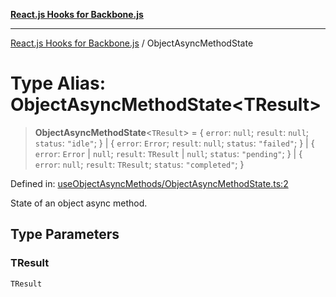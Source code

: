 [**React.js Hooks for Backbone.js**](../README.md)

***

[React.js Hooks for Backbone.js](../README.md) / ObjectAsyncMethodState

# Type Alias: ObjectAsyncMethodState\<TResult\>

> **ObjectAsyncMethodState**\<`TResult`\> = \{ `error`: `null`; `result`: `null`; `status`: `"idle"`; \} \| \{ `error`: `Error`; `result`: `null`; `status`: `"failed"`; \} \| \{ `error`: `Error` \| `null`; `result`: `TResult` \| `null`; `status`: `"pending"`; \} \| \{ `error`: `null`; `result`: `TResult`; `status`: `"completed"`; \}

Defined in: [useObjectAsyncMethods/ObjectAsyncMethodState.ts:2](https://github.com/VitorLuizC/react-hooks-for-backbone/blob/c933913f34e3d71aa5132aba125ed14cc1ec398d/src/useObjectAsyncMethods/ObjectAsyncMethodState.ts#L2)

State of an object async method.

## Type Parameters

### TResult

`TResult`
